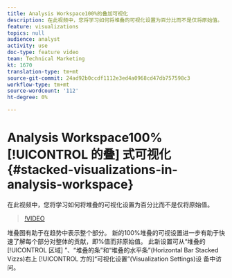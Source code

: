 ```yaml
---
title: Analysis Workspace100%的叠加可视化
description: 在此视频中，您将学习如何将堆叠的可视化设置为百分比而不是仅将原始值。
feature: visualizations
topics: null
audience: analyst
activity: use
doc-type: feature video
team: Technical Marketing
kt: 1670
translation-type: tm+mt
source-git-commit: 24ad92b0ccdf1112e3ed4a0968cd47db757598c3
workflow-type: tm+mt
source-wordcount: '112'
ht-degree: 0%

---
```



# Analysis Workspace100% [!UICONTROL 的叠] 式可视化 {#stacked-visualizations-in-analysis-workspace}

在此视频中，您将学习如何将堆叠的可视化设置为百分比而不是仅将原始值。

>[!VIDEO](https://video.tv.adobe.com/v/23131/?quality=12)

堆叠图有助于在趋势中表示整个部分。 新的100%堆叠的可视设置进一步有助于快速了解每个部分对整体的贡献，即%值而非原始值。 此新设置可从“堆叠的 [!UICONTROL 区域] ”、“堆叠的条”和“堆叠的水平条”(Horizontal Bar Stacked Vizzs)右上 [!UICONTROL 方的]“可视化设置”(Visualization Settings)设  备中访问。
